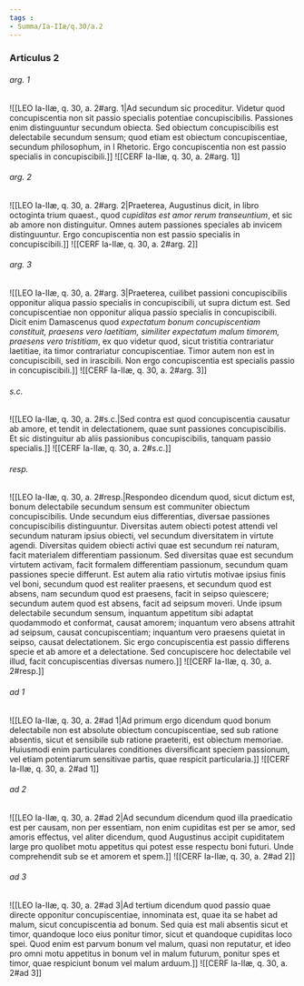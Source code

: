 ```yaml
---
tags : 
- Summa/Ia-IIæ/q.30/a.2
---
```


### Articulus 2

###### arg. 1
![[LEO Ia-IIæ, q. 30, a. 2#arg. 1|Ad secundum sic proceditur. Videtur quod concupiscentia non sit passio specialis potentiae concupiscibilis. Passiones enim distinguuntur secundum obiecta. Sed obiectum concupiscibilis est delectabile secundum sensum; quod etiam est obiectum concupiscentiae, secundum philosophum, in I Rhetoric. Ergo concupiscentia non est passio specialis in concupiscibili.]]
![[CERF Ia-IIæ, q. 30, a. 2#arg. 1]]

###### arg. 2
![[LEO Ia-IIæ, q. 30, a. 2#arg. 2|Praeterea, Augustinus dicit, in libro octoginta trium quaest., quod *cupiditas est amor rerum transeuntium*, et sic ab amore non distinguitur. Omnes autem passiones speciales ab invicem distinguuntur. Ergo concupiscentia non est passio specialis in concupiscibili.]]
![[CERF Ia-IIæ, q. 30, a. 2#arg. 2]]

###### arg. 3
![[LEO Ia-IIæ, q. 30, a. 2#arg. 3|Praeterea, cuilibet passioni concupiscibilis opponitur aliqua passio specialis in concupiscibili, ut supra dictum est. Sed concupiscentiae non opponitur aliqua passio specialis in concupiscibili. Dicit enim Damascenus quod *expectatum bonum concupiscentiam constituit, praesens vero laetitiam, similiter expectatum malum timorem, praesens vero tristitiam*, ex quo videtur quod, sicut tristitia contrariatur laetitiae, ita timor contrariatur concupiscentiae. Timor autem non est in concupiscibili, sed in irascibili. Non ergo concupiscentia est specialis passio in concupiscibili.]]
![[CERF Ia-IIæ, q. 30, a. 2#arg. 3]]

###### s.c.
![[LEO Ia-IIæ, q. 30, a. 2#s.c.|Sed contra est quod concupiscentia causatur ab amore, et tendit in delectationem, quae sunt passiones concupiscibilis. Et sic distinguitur ab aliis passionibus concupiscibilis, tanquam passio specialis.]]
![[CERF Ia-IIæ, q. 30, a. 2#s.c.]]

###### resp.
![[LEO Ia-IIæ, q. 30, a. 2#resp.|Respondeo dicendum quod, sicut dictum est, bonum delectabile secundum sensum est communiter obiectum concupiscibilis. Unde secundum eius differentias, diversae passiones concupiscibilis distinguuntur. Diversitas autem obiecti potest attendi vel secundum naturam ipsius obiecti, vel secundum diversitatem in virtute agendi. Diversitas quidem obiecti activi quae est secundum rei naturam, facit materialem differentiam passionum. Sed diversitas quae est secundum virtutem activam, facit formalem differentiam passionum, secundum quam passiones specie differunt. Est autem alia ratio virtutis motivae ipsius finis vel boni, secundum quod est realiter praesens, et secundum quod est absens, nam secundum quod est praesens, facit in seipso quiescere; secundum autem quod est absens, facit ad seipsum moveri. Unde ipsum delectabile secundum sensum, inquantum appetitum sibi adaptat quodammodo et conformat, causat amorem; inquantum vero absens attrahit ad seipsum, causat concupiscentiam; inquantum vero praesens quietat in seipso, causat delectationem. Sic ergo concupiscentia est passio differens specie et ab amore et a delectatione. Sed concupiscere hoc delectabile vel illud, facit concupiscentias diversas numero.]]
![[CERF Ia-IIæ, q. 30, a. 2#resp.]]

###### ad 1
![[LEO Ia-IIæ, q. 30, a. 2#ad 1|Ad primum ergo dicendum quod bonum delectabile non est absolute obiectum concupiscentiae, sed sub ratione absentis, sicut et sensibile sub ratione praeteriti, est obiectum memoriae. Huiusmodi enim particulares conditiones diversificant speciem passionum, vel etiam potentiarum sensitivae partis, quae respicit particularia.]]
![[CERF Ia-IIæ, q. 30, a. 2#ad 1]]

###### ad 2
![[LEO Ia-IIæ, q. 30, a. 2#ad 2|Ad secundum dicendum quod illa praedicatio est per causam, non per essentiam, non enim cupiditas est per se amor, sed amoris effectus, vel aliter dicendum, quod Augustinus accipit cupiditatem large pro quolibet motu appetitus qui potest esse respectu boni futuri. Unde comprehendit sub se et amorem et spem.]]
![[CERF Ia-IIæ, q. 30, a. 2#ad 2]]

###### ad 3
![[LEO Ia-IIæ, q. 30, a. 2#ad 3|Ad tertium dicendum quod passio quae directe opponitur concupiscentiae, innominata est, quae ita se habet ad malum, sicut concupiscentia ad bonum. Sed quia est mali absentis sicut et timor, quandoque loco eius ponitur timor, sicut et quandoque cupiditas loco spei. Quod enim est parvum bonum vel malum, quasi non reputatur, et ideo pro omni motu appetitus in bonum vel in malum futurum, ponitur spes et timor, quae respiciunt bonum vel malum arduum.]]
![[CERF Ia-IIæ, q. 30, a. 2#ad 3]]

